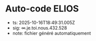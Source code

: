 # Auto-code ELIOS
- ts: 2025-10-16T18:49:31.005Z
- sig: ∞.je.toi.nous.432.528
- note: fichier généré automatiquement